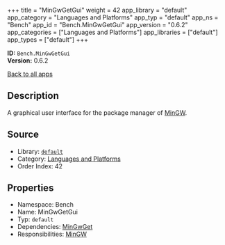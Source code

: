 ﻿+++
title = "MinGwGetGui"
weight = 42
app_library = "default"
app_category = "Languages and Platforms"
app_typ = "default"
app_ns = "Bench"
app_id = "Bench.MinGwGetGui"
app_version = "0.6.2"
app_categories = ["Languages and Platforms"]
app_libraries = ["default"]
app_types = ["default"]
+++

**ID:** `Bench.MinGwGetGui`  
**Version:** 0.6.2  
<!--more-->

[Back to all apps](/apps/)

## Description
A graphical user interface for the package manager of [MinGW](http://www.mingw.org/).

## Source

* Library: [`default`](/app_libraries/default)
* Category: [Languages and Platforms](/app_categories/languages-and-platforms)
* Order Index: 42

## Properties

* Namespace: Bench
* Name: MinGwGetGui
* Typ: `default`
* Dependencies: [MinGwGet](/apps/Bench.MinGwGet)
* Responsibilities: [MinGW](/apps/Bench.MinGW)

